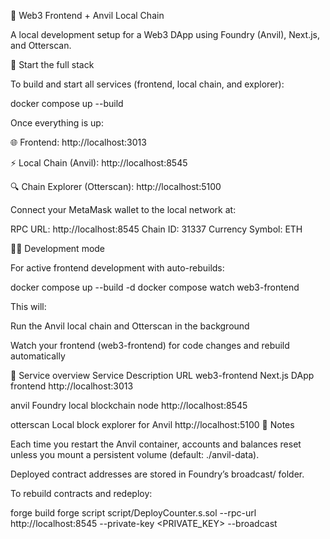 🧱 Web3 Frontend + Anvil Local Chain

A local development setup for a Web3 DApp using Foundry (Anvil), Next.js, and Otterscan.

🚀 Start the full stack

To build and start all services (frontend, local chain, and explorer):

docker compose up --build

Once everything is up:

🌐 Frontend: http://localhost:3013

⚡ Local Chain (Anvil): http://localhost:8545

🔍 Chain Explorer (Otterscan): http://localhost:5100

Connect your MetaMask wallet to the local network at:

RPC URL: http://localhost:8545
Chain ID: 31337
Currency Symbol: ETH

🧑‍💻 Development mode

For active frontend development with auto-rebuilds:

docker compose up --build -d
docker compose watch web3-frontend

This will:

Run the Anvil local chain and Otterscan in the background

Watch your frontend (web3-frontend) for code changes and rebuild automatically

🧩 Service overview
Service Description URL
web3-frontend Next.js DApp frontend http://localhost:3013

anvil Foundry local blockchain node http://localhost:8545

otterscan Local block explorer for Anvil http://localhost:5100
🧠 Notes

Each time you restart the Anvil container, accounts and balances reset unless you mount a persistent volume (default: ./anvil-data).

Deployed contract addresses are stored in Foundry’s broadcast/ folder.

To rebuild contracts and redeploy:

forge build
forge script script/DeployCounter.s.sol --rpc-url http://localhost:8545 --private-key <PRIVATE_KEY> --broadcast
